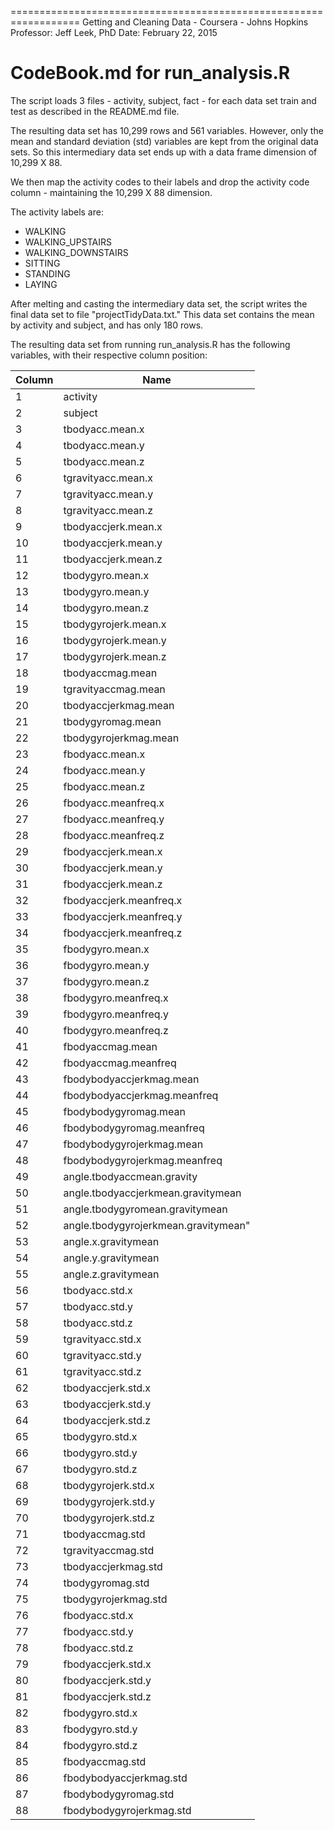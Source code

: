 ==================================================================
Getting and Cleaning Data - Coursera - Johns Hopkins
Professor: Jeff Leek, PhD
Date: February 22, 2015

CodeBook.md for run_analysis.R
==================================================================

The script loads 3 files - activity, subject, fact - for each data set train and test as described in the README.md file.

The resulting data set has 10,299 rows and 561 variables. However, only the mean and standard deviation (std) variables 
are kept from the original data sets. So this intermediary data set ends up with a data frame dimension of 10,299 X 88.

We then map the activity codes to their labels and drop the activity code column - maintaining the 10,299 X 88 dimension.

The activity labels are:

 - WALKING
 - WALKING_UPSTAIRS
 - WALKING_DOWNSTAIRS
 - SITTING
 - STANDING
 - LAYING

After melting and casting the intermediary data set, the script writes the final data set to file "projectTidyData.txt."  This data set 
contains the mean by activity and subject, and has only  180 rows.

The resulting data set from running run_analysis.R has the following variables, with their respective column position:

| Column | Name
|---|---|
|1 |activity|
|2 |subject |
|3 | tbodyacc.mean.x|
|4 |tbodyacc.mean.y |
|5 | tbodyacc.mean.z|
|6 |tgravityacc.mean.x |
|7 | tgravityacc.mean.y|
|8 |tgravityacc.mean.z |
|9 | tbodyaccjerk.mean.x|
|10 |tbodyaccjerk.mean.y |
|11 |tbodyaccjerk.mean.z|
|12 |tbodygyro.mean.x |
|13 |tbodygyro.mean.y|
|14 |tbodygyro.mean.z |
|15 |tbodygyrojerk.mean.x|
|16 |tbodygyrojerk.mean.y |
|17 |tbodygyrojerk.mean.z|
|18 |tbodyaccmag.mean |
|19 |tgravityaccmag.mean|
|20 |tbodyaccjerkmag.mean |
|21 |tbodygyromag.mean|
|22 |tbodygyrojerkmag.mean |
|23 |fbodyacc.mean.x|
|24 |fbodyacc.mean.y |
|25 |fbodyacc.mean.z|
|26 |fbodyacc.meanfreq.x |
|27 |fbodyacc.meanfreq.y|
|28 |fbodyacc.meanfreq.z |
|29 |fbodyaccjerk.mean.x|
|30 |fbodyaccjerk.mean.y |
|31 |fbodyaccjerk.mean.z|
|32 |fbodyaccjerk.meanfreq.x |
|33 |fbodyaccjerk.meanfreq.y|
|34 |fbodyaccjerk.meanfreq.z |
|35 |fbodygyro.mean.x|
|36 |fbodygyro.mean.y |
|37 |fbodygyro.mean.z|
|38 |fbodygyro.meanfreq.x |
|39 |fbodygyro.meanfreq.y|
|40 |fbodygyro.meanfreq.z |
|41 |fbodyaccmag.mean|
|42 |fbodyaccmag.meanfreq |
|43 |fbodybodyaccjerkmag.mean|
|44 |fbodybodyaccjerkmag.meanfreq |
|45 |fbodybodygyromag.mean|
|46 |fbodybodygyromag.meanfreq |
|47 |fbodybodygyrojerkmag.mean|
|48 |fbodybodygyrojerkmag.meanfreq |
|49 |angle.tbodyaccmean.gravity|
|50 |angle.tbodyaccjerkmean.gravitymean |
|51 |angle.tbodygyromean.gravitymean|
|52 |angle.tbodygyrojerkmean.gravitymean"|
|53 |angle.x.gravitymean|
|54 |angle.y.gravitymean |
|55 |angle.z.gravitymean|
|56 |tbodyacc.std.x |
|57 |tbodyacc.std.y|
|58 |tbodyacc.std.z |
|59 |tgravityacc.std.x|
|60 |tgravityacc.std.y |
|61 |tgravityacc.std.z|
|62 |tbodyaccjerk.std.x |
|63 |tbodyaccjerk.std.y|
|64 |tbodyaccjerk.std.z |
|65 |tbodygyro.std.x|
|66 |tbodygyro.std.y |
|67 |tbodygyro.std.z|
|68 |tbodygyrojerk.std.x |
|69 |tbodygyrojerk.std.y|
|70 |tbodygyrojerk.std.z |
|71 |tbodyaccmag.std|
|72 |tgravityaccmag.std |
|73 |tbodyaccjerkmag.std|
|74 |tbodygyromag.std |
|75 |tbodygyrojerkmag.std|
|76 |fbodyacc.std.x |
|77 |fbodyacc.std.y|
|78 |fbodyacc.std.z |
|79 |fbodyaccjerk.std.x|
|80 |fbodyaccjerk.std.y |
|81 |fbodyaccjerk.std.z|
|82 |fbodygyro.std.x |
|83 |fbodygyro.std.y|
|84 |fbodygyro.std.z |
|85 |fbodyaccmag.std|
|86 |fbodybodyaccjerkmag.std |
|87 |fbodybodygyromag.std|
|88 |fbodybodygyrojerkmag.std |